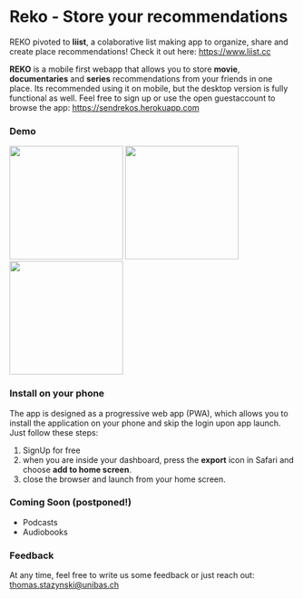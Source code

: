 # Reko - Store your recommendations

REKO pivoted to **liist**, a colaborative list making app to organize, share and create place recommendations! Check it out here: https://www.liist.cc

**REKO** is a mobile first webapp that allows you to store **movie**, **documentaries** and **series** recommendations from your friends in one place. Its recommended using it on mobile, but the desktop version is fully functional as well. Feel free to sign up or use the open guestaccount to browse the app: https://sendrekos.herokuapp.com

### Demo
<img src="https://user-images.githubusercontent.com/44790691/59203223-6e1d0500-8b9e-11e9-8fb2-d6708e70905a.PNG" width="200px"> <img src="https://user-images.githubusercontent.com/44790691/59203230-7117f580-8b9e-11e9-933e-69fc69fd3ea1.PNG" width="200px"> <img src="https://user-images.githubusercontent.com/44790691/59203239-737a4f80-8b9e-11e9-9aab-cb7576832d4f.PNG" width="200px">

### Install on your phone
The app is designed as a progressive web app (PWA), which allows you to install the application on your phone and skip the login upon app launch. Just follow these steps:
1. SignUp for free
2. when you are inside your dashboard, press the **export** icon in Safari and choose **add to home screen**.
3. close the browser and launch from your home screen.

### Coming Soon (postponed!)
- Podcasts
- Audiobooks

### Feedback
At any time, feel free to write us some feedback or just reach out: thomas.stazynski@unibas.ch
